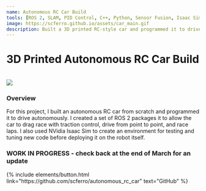 ```yaml
---
name: Autonomous RC Car Build
tools: [ROS 2, SLAM, PID Control, C++, Python, Sensor Fusion, Isaac Sim]
image: https://scferro.github.io/assets/car_main.gif
description: Built a 3D printed RC-style car and programmed it to drive autonomously.
---
```


# 3D Printed Autonomous RC Car Build
<br>

<img src="{{ site.url }}{{ site.baseurl }}/assets/car_main.gif"/>

### Overview
For this project, I built an autonomous RC car from scratch and programmed it to drive autonomously. I created a set of ROS 2 packages it to allow the car to drag race with traction control, drive from point to point, and race laps. I also used NVidia Isaac Sim to create an environment for testing and tuning new code before deploying it on the robot itself. 

### WORK IN PROGRESS - check back at the end of March for an update


<p class="text-center">
{% include elements/button.html link="https://github.com/scferro/autonomous_rc_car" text="GitHub" %}
</p>
